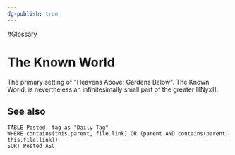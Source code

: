 ```yaml
---
dg-publish: true
---
```

#Glossary
# The Known World

The primary setting of "Heavens Above; Gardens Below". The Known World, is nevertheless an infinitesimally small part of the greater [[Nyx]].

## See also

```dataview
TABLE Posted, tag as "Daily Tag"
WHERE contains(this.parent, file.link) OR (parent AND contains(parent, this.file.link))
SORT Posted ASC
```